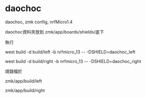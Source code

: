 # daochoc
daochoc, zmk config, nrfMicro1.4

daochoc資料夾放到 zmk/app/boards/shields/底下


執行


west build -d build/left -b nrfmicro_13 -- -DSHIELD=daochoc_left


west build -d build/right -b nrfmicro_13 -- -DSHIELD=daochoc_right


燒錄檔於


zmk/app/build/left


zmk/app/build/right

